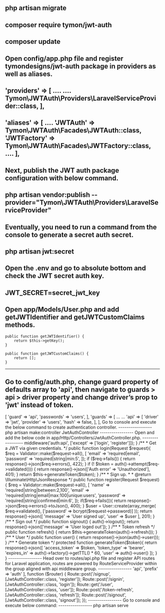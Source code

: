 php artisan migrate
-----------------
composer require tymon/jwt-auth
-----------------
composer update
-----------------
Open config/app.php file and register tymondesigns/jwt-auth package in providers as well as aliases.
-----------------
'providers' => [
    ....
    ....
    Tymon\JWTAuth\Providers\LaravelServiceProvider::class,
],
-----------------
'aliases' => [
    ....
    'JWTAuth' => Tymon\JWTAuth\Facades\JWTAuth::class,
    'JWTFactory' => Tymon\JWTAuth\Facades\JWTFactory::class,
    ....
],
-----------------
Next, publish the JWT auth package configuration with below command.
-----------------
php artisan vendor:publish --provider="Tymon\JWTAuth\Providers\LaravelServiceProvider"
-----------------
Eventually, you need to run a command from the console to generate a secret auth secret.
-----------------
php artisan jwt:secret
-----------------
Open the .env and go to absolute bottom and check the JWT secret auth key.
-----------------
JWT_SECRET=secret_jwt_key
-----------------
Open app/Models/User.php and add getJWTIdentifier and getJWTCustomClaims methods.
-----------------
    public function getJWTIdentifier() {
        return $this->getKey();
    }

    public function getJWTCustomClaims() {
        return [];
    }    
-----------------
Go to config/auth.php, change guard property of defaults array to 'api', then navigate to guards > api > driver property and change driver’s prop to 'jwt' instead of token.
-----------------
<?php

return [

    'defaults' => [
        'guard' => 'api',
        'passwords' => 'users',
    ],


    'guards' => [
       ...
       ...

        'api' => [
            'driver' => 'jwt',
            'provider' => 'users',
            'hash' => false,
        ],
    ],
Go to console and execute the below command to create authentication controller.
-----------------
 php artisan make:controller JwtAuthController
 -----------------
Open and add the below code in app/Http/Controllers/JwtAuthController.php.
-----------------
<?php

namespace App\Http\Controllers;

use Illuminate\Http\Request;

use Illuminate\Support\Facades\Auth;
use Validator;
use App\Models\User;


class JwtAuthController extends Controller
{

    public function __construct() {
        $this->middleware('auth:api', ['except' => ['login', 'register']]);
    }

    /**
     * Get a JWT via given credentials.
    */
    public function login(Request $request){
    	$req = Validator::make($request->all(), [
            'email' => 'required|email',
            'password' => 'required|string|min:5',
        ]);

        if ($req->fails()) {
            return response()->json($req->errors(), 422);
        }

        if (! $token = auth()->attempt($req->validated())) {
            return response()->json(['Auth error' => 'Unauthorized'], 401);
        }

        return $this->generateToken($token);
    }

    /**
     * Sign up.
     *
     * @return \Illuminate\Http\JsonResponse
     */
    public function register(Request $request) {
        $req = Validator::make($request->all(), [
            'name' => 'required|string|between:2,100',
            'email' => 'required|string|email|max:100|unique:users',
            'password' => 'required|string|confirmed|min:6',
        ]);

        if($req->fails()){
            return response()->json($req->errors()->toJson(), 400);
        }

        $user = User::create(array_merge(
                    $req->validated(),
                    ['password' => bcrypt($request->password)]
                ));

        return response()->json([
            'message' => 'User signed up',
            'user' => $user
        ], 201);
    }


    /**
     * Sign out
    */
    public function signout() {
        auth()->logout();
        return response()->json(['message' => 'User loged out']);
    }

    /**
     * Token refresh
    */
    public function refresh() {
        return $this->generateToken(auth()->refresh());
    }

    /**
     * User
    */
    public function user() {
        return response()->json(auth()->user());
    }

    /**
     * Generate token
    */
    protected function generateToken($token){
        return response()->json([
            'access_token' => $token,
            'token_type' => 'bearer',
            'expires_in' => auth()->factory()->getTTL() * 60,
            'user' => auth()->user()
        ]);
    }
}
-----------------
Head over to routes/api.php file and register API routes for Laravel application, routes are powered by RouteServiceProvider within the group aligned with api middleware group.
-----------------
<?php

use Illuminate\Http\Request;
use Illuminate\Support\Facades\Route;
use App\Http\Controllers\JwtAuthController;

Route::group([
    'middleware' => 'api',
    'prefix' => 'auth'
], function ($router) {
    Route::post('/signup', [JwtAuthController::class, 'register']);
    Route::post('/signin', [JwtAuthController::class, 'login']);
    Route::get('/user', [JwtAuthController::class, 'user']);
    Route::post('/token-refresh', [JwtAuthController::class, 'refresh']);
    Route::post('/signout', [JwtAuthController::class, 'signout']);
});
-----------------
Go to console and execute below command:
-----------------
php artisan serve
